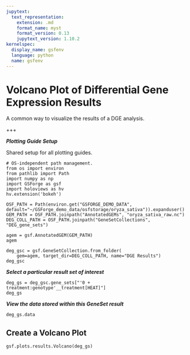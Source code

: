 ```yaml
---
jupytext:
  text_representation:
    extension: .md
    format_name: myst
    format_version: 0.13
    jupytext_version: 1.10.2
kernelspec:
  display_name: gsfenv
  language: python
  name: gsfenv
---
```


# Volcano Plot of Differential Gene Expression Results

A common way to visualize the results of a DGE analysis.

+++

***Plotting Guide Setup***

Shared setup for all plotting guides.

```{code-cell} ipython3
# OS-independent path management.
from os import environ
from pathlib import Path
import numpy as np
import GSForge as gsf
import holoviews as hv
hv.extension('bokeh')

OSF_PATH = Path(environ.get("GSFORGE_DEMO_DATA", default="~/GSForge_demo_data/osfstorage/oryza_sativa")).expanduser()
GEM_PATH = OSF_PATH.joinpath("AnnotatedGEMs", "oryza_sativa_raw.nc")
DEG_COLL_PATH = OSF_PATH.joinpath("GeneSetCollections", "DEG_gene_sets")
```

```{code-cell} ipython3
agem = gsf.AnnotatedGEM(GEM_PATH)
agem
```

```{code-cell} ipython3
deg_gsc = gsf.GeneSetCollection.from_folder(
    gem=agem, target_dir=DEG_COLL_PATH, name="DGE Results")
deg_gsc
```

***Select a particular result set of interest***

```{code-cell} ipython3
deg_gs = deg_gsc.gene_sets["'0 + treatment:genotype'__treatment[HEAT]"]
deg_gs
```

***View the data stored within this GeneSet result***

```{code-cell} ipython3
deg_gs.data
```

## Create a Volcano Plot

```{code-cell} ipython3
gsf.plots.results.Volcano(deg_gs)
```

```{code-cell} ipython3

```

